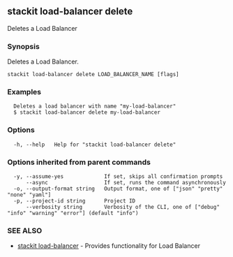 ## stackit load-balancer delete

Deletes a Load Balancer

### Synopsis

Deletes a Load Balancer.

```
stackit load-balancer delete LOAD_BALANCER_NAME [flags]
```

### Examples

```
  Deletes a load balancer with name "my-load-balancer"
  $ stackit load-balancer delete my-load-balancer
```

### Options

```
  -h, --help   Help for "stackit load-balancer delete"
```

### Options inherited from parent commands

```
  -y, --assume-yes             If set, skips all confirmation prompts
      --async                  If set, runs the command asynchronously
  -o, --output-format string   Output format, one of ["json" "pretty" "none" "yaml"]
  -p, --project-id string      Project ID
      --verbosity string       Verbosity of the CLI, one of ["debug" "info" "warning" "error"] (default "info")
```

### SEE ALSO

* [stackit load-balancer](./stackit_load-balancer.md)	 - Provides functionality for Load Balancer

